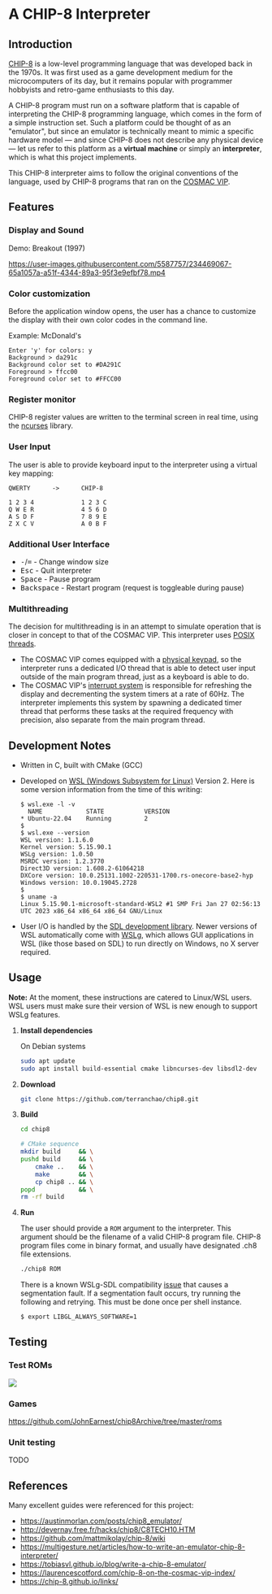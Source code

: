 
# A CHIP-8 Interpreter

## Introduction

[CHIP-8](https://en.wikipedia.org/wiki/CHIP-8) is a low-level programming
language that was developed back in the 1970s. It was first used as a game
development medium for the microcomputers of its day, but it remains popular
with programmer hobbyists and retro-game enthusiasts to this day.

A CHIP-8 program must run on a software platform that is capable of interpreting
the CHIP-8 programming language, which comes in the form of a simple instruction
set. Such a platform could be thought of as an "emulator", but since an emulator
is technically meant to mimic a specific hardware model — and since CHIP-8 does
not describe any physical device — let us refer to this platform as a **virtual
machine** or simply an **interpreter**, which is what this project implements.

This CHIP-8 interpreter aims to follow the original conventions of the language,
used by CHIP-8 programs that ran on the
[COSMAC VIP](https://en.wikipedia.org/wiki/COSMAC_VIP).

## Features

### Display and Sound

Demo: Breakout (1997)

https://user-images.githubusercontent.com/5587757/234469067-65a1057a-a51f-4344-89a3-95f3e9efbf78.mp4

### Color customization

Before the application window opens, the user has a chance to customize the
display with their own color codes in the command line.

Example: McDonald's

```
Enter 'y' for colors: y
Background > da291c
Background color set to #DA291C
Foreground > ffcc00
Foreground color set to #FFCC00
```

### Register monitor

CHIP-8 register values are written to the terminal screen in real time, using
the [ncurses](https://en.wikipedia.org/wiki/Ncurses) library.

### User Input

The user is able to provide keyboard input to the interpreter using a virtual
key mapping:

```
QWERTY      ->      CHIP-8

1 2 3 4             1 2 3 C
Q W E R             4 5 6 D
A S D F             7 8 9 E
Z X C V             A 0 B F
```

### Additional User Interface

- <kbd>-</kbd>/<kbd>=</kbd> - Change window size
- <kbd>Esc</kbd> - Quit interpreter
- <kbd>Space</kbd> - Pause program
- <kbd>Backspace</kbd> - Restart program (request is toggleable during pause)

### Multithreading

The decision for multithreading is in an attempt to simulate operation that is
closer in concept to that of the COSMAC VIP. This interpreter uses
[POSIX threads](https://en.wikipedia.org/wiki/Pthreads).

- The COSMAC VIP comes equipped with a
[physical keypad](https://laurencescotford.com/chip-8-on-the-cosmac-vip-keyboard-input/),
so the interpreter runs a dedicated I/O thread that is able to detect user
input outside of the main program thread, just as a keyboard is able to do.
- The COSMAC VIP's
[interrupt system](https://laurencescotford.com/chip-8-on-the-cosmac-vip-interrupts/)
is responsible for refreshing the display and decrementing the system timers at
a rate of 60Hz. The interpreter implements this system by spawning a dedicated
timer thread that performs these tasks at the required frequency with precision,
also separate from the main program thread.

## Development Notes

- Written in C, built with CMake (GCC)

- Developed on
[WSL (Windows Subsystem for Linux)](https://en.wikipedia.org/wiki/Windows_Subsystem_for_Linux)
Version 2. Here is some version information from the time of this writing:

    ```
    $ wsl.exe -l -v
      NAME            STATE           VERSION
    * Ubuntu-22.04    Running         2
    $
    $ wsl.exe --version
    WSL version: 1.1.6.0
    Kernel version: 5.15.90.1
    WSLg version: 1.0.50
    MSRDC version: 1.2.3770
    Direct3D version: 1.608.2-61064218
    DXCore version: 10.0.25131.1002-220531-1700.rs-onecore-base2-hyp
    Windows version: 10.0.19045.2728
    $
    $ uname -a
    Linux 5.15.90.1-microsoft-standard-WSL2 #1 SMP Fri Jan 27 02:56:13 UTC 2023 x86_64 x86_64 x86_64 GNU/Linux
    ```

- User I/O is handled by the
[SDL development library](https://www.libsdl.org/). Newer versions of WSL
automatically come with [WSLg](https://github.com/microsoft/wslg),
which allows GUI applications in WSL (like those based on SDL) to run directly
on Windows, no X server required.

## Usage

**Note:** At the moment, these instructions are catered to Linux/WSL users. WSL
users must make sure their version of WSL is new enough to support WSLg
features.

1. **Install dependencies**

    On Debian systems
    ```bash
    sudo apt update
    sudo apt install build-essential cmake libncurses-dev libsdl2-dev
    ```

2. **Download**

    ```bash
    git clone https://github.com/terranchao/chip8.git
    ```

3. **Build**

    ```bash
    cd chip8

    # CMake sequence
    mkdir build     && \
    pushd build     && \
        cmake ..    && \
        make        && \
        cp chip8 .. && \
    popd            && \
    rm -rf build
    ```

4. **Run**

    The user should provide a `ROM` argument to the interpreter. This argument
    should be the filename of a valid CHIP-8 program file. CHIP-8 program files
    come in binary format, and usually have designated .ch8 file extensions.
    ```bash
    ./chip8 ROM
    ```

    There is a known WSLg-SDL compatibility
    [issue](https://github.com/microsoft/wslg/issues/715) that causes a
    segmentation fault. If a segmentation fault occurs, try running the
    following and retrying. This must be done once per shell instance.
    ```bash
    $ export LIBGL_ALWAYS_SOFTWARE=1
    ```

## Testing

### Test ROMs

[<img src="https://user-images.githubusercontent.com/5587757/233194262-dff359aa-6ed8-4541-b15a-68e8b0fde6c0.png"/>](https://github.com/Timendus/chip8-test-suite)

### Games

https://github.com/JohnEarnest/chip8Archive/tree/master/roms

### Unit testing

TODO

## References

Many excellent guides were referenced for this project:

- https://austinmorlan.com/posts/chip8_emulator/
- http://devernay.free.fr/hacks/chip8/C8TECH10.HTM
- https://github.com/mattmikolay/chip-8/wiki
- https://multigesture.net/articles/how-to-write-an-emulator-chip-8-interpreter/
- https://tobiasvl.github.io/blog/write-a-chip-8-emulator/
- https://laurencescotford.com/chip-8-on-the-cosmac-vip-index/
- https://chip-8.github.io/links/
